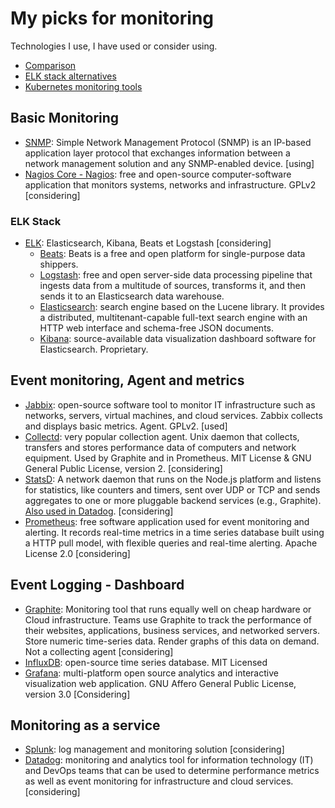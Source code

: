# My picks for monitoring

Technologies I use, I have used or consider using.

- [Comparison](https://prometheus.io/docs/introduction/comparison/)
- [ELK stack alternatives](https://betterstack.com/community/comparisons/elk-stack-alternatives/)
- [Kubernetes monitoring tools](https://medium.com/codex/5-top-kubernetes-log-monitoring-tools-d8c0494deb30)

## Basic Monitoring ##
- [SNMP](https://en.wikipedia.org/wiki/Simple_Network_Management_Protocol): Simple Network Management Protocol (SNMP) is an IP-based application layer protocol that exchanges information between a network management solution and any SNMP-enabled device. [using]
- [Nagios Core - Nagios](https://www.nagios.org/): free and open-source computer-software application that monitors systems, networks and infrastructure. GPLv2 [considering]

### ELK Stack ###
- [ELK](https://www.elastic.co/fr/elastic-stack/): Elasticsearch, Kibana, Beats et Logstash [considering]
  * [Beats](https://www.elastic.co/fr/beats/): Beats is a free and open platform for single-purpose data shippers. 
  * [Logstash](https://www.elastic.co/fr/logstash/): free and open server-side data processing pipeline that ingests data from a multitude of sources, transforms it, and then sends it to an Elasticsearch data warehouse.
  * [Elasticsearch](https://www.elastic.co/): search engine based on the Lucene library. It provides a distributed, multitenant-capable full-text search engine with an HTTP web interface and schema-free JSON documents.
  * [Kibana](https://www.elastic.co/fr/kibana/): source-available data visualization dashboard software for Elasticsearch. Proprietary.

## Event monitoring, Agent and metrics ##
- [Jabbix](https://www.zabbix.com/): open-source software tool to monitor IT infrastructure such as networks, servers, virtual machines, and cloud services. Zabbix collects and displays basic metrics. Agent. GPLv2. [used]
- [Collectd](https://collectd.org/): very popular collection agent. Unix daemon that collects, transfers and stores performance data of computers and network equipment. Used by Graphite and in Prometheus. MIT License & GNU General Public License, version 2. [considering]
- [StatsD](https://github.com/statsd/statsd): A network daemon that runs on the Node.js platform and listens for statistics, like counters and timers, sent over UDP or TCP and sends aggregates to one or more pluggable backend services (e.g., Graphite). [Also used in Datadog](https://www.datadoghq.com/blog/statsd/). [considering]
- [Prometheus](https://prometheus.io/): free software application used for event monitoring and alerting. It records real-time metrics in a time series database built using a HTTP pull model, with flexible queries and real-time alerting. Apache License 2.0 [considering]

## Event Logging - Dashboard ##
- [Graphite](https://graphiteapp.org/): Monitoring tool that runs equally well on cheap hardware or Cloud infrastructure. Teams use Graphite to track the performance of their websites, applications, business services, and networked servers. Store numeric time-series data. Render graphs of this data on demand. Not a collecting agent [considering]
- [InfluxDB](https://www.influxdata.com/): open-source time series database. MIT Licensed
- [Grafana](https://grafana.com/): multi-platform open source analytics and interactive visualization web application. GNU Affero General Public License, version 3.0 [Considering]

## Monitoring as a service ##
- [Splunk](https://www.splunk.com/): log management and monitoring solution [considering]
- [Datadog](https://www.datadoghq.com/): monitoring and analytics tool for information technology (IT) and DevOps teams that can be used to determine performance metrics as well as event monitoring for infrastructure and cloud services. [considering]
